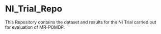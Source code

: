 # NI_Trial_Repo
This Repository contains the dataset and results for the NI Trial carried out for evaluation of MR-POMDP.
